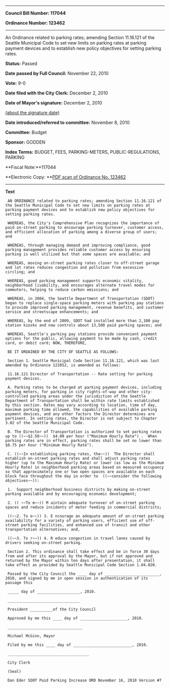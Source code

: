 

********

**Council Bill Number: 117044**
   
**Ordinance Number: 123462**
********

 An Ordinance related to parking rates; amending Section 11.16.121 of the Seattle Municipal Code to set new limits on parking rates at parking payment devices and to establish new policy objectives for setting parking rates.

**Status:** Passed
   
**Date passed by Full Council:** November 22, 2010
   
**Vote:** 9-0
   
**Date filed with the City Clerk:** December 2, 2010
   
**Date of Mayor's signature:** December 2, 2010
   
[(about the signature date)](/~public/approvaldate.htm)
   
   
   
**Date introduced/referred to committee:** November 8, 2010
   
**Committee:** Budget
   
**Sponsor:** GODDEN
   
   
**Index Terms:** BUDGET, FEES, PARKING-METERS, PUBLIC-REGULATIONS, PARKING

**Fiscal Note:**117044

**Electronic Copy: **[PDF scan of Ordinance No. 123462](/~archives/Ordinances/Ord_123462.pdf)

********

**Text**
   
```
 AN ORDINANCE related to parking rates; amending Section 11.16.121 of the Seattle Municipal Code to set new limits on parking rates at parking payment devices and to establish new policy objectives for setting parking rates.

 WHEREAS, the City's Comprehensive Plan recognizes the importance of paid on-street parking to encourage parking turnover, customer access, and efficient allocation of parking among a diverse group of users; and

 WHEREAS, through managing demand and improving compliance, good parking management provides reliable customer access by ensuring parking is well utilized but that some spaces are available; and

 WHEREAS, moving on-street parking rates closer to off-street garage and lot rates reduces congestion and pollution from excessive circling; and

 WHEREAS, good parking management supports economic vitality, neighborhood livability, and encourages alternate travel modes for commuters, helping to reduce carbon emissions; and

 WHEREAS, in 2004, the Seattle Department of Transportation (SDOT) began to replace single-space parking meters with parking pay stations to provide improved parking management, revenue benefits, and customer service and streetscape enhancements; and

 WHEREAS, by the end of 2009, SDOT had installed more than 2,100 pay station kiosks and now controls about 13,500 paid parking spaces; and

 WHEREAS, Seattle's parking pay stations provide convenient payment options for the public, allowing payment to be made by cash, credit card, or debit card; NOW, THEREFORE,

 BE IT ORDAINED BY THE CITY OF SEATTLE AS FOLLOWS:

 Section 1. Seattle Municipal Code Section 11.16.121, which was last amended by Ordinance 122852, is amended as follows:

 11.16.121 Director of Transportation -- Rate setting for parking payment devices.

 A. Parking rates to be charged at parking payment devices, including parking meters, for parking in city rights-of-way and other city-controlled parking areas under the jurisdiction of the Seattle Department of Transportation shall be within rate limits established by this section. Rates may vary according to location, time of day, maximum parking time allowed, the capabilities of available parking payment devices, and any other factors the Director determines are pertinent. In setting rates, the Director is not subject to Chapter 3.02 of the Seattle Municipal Code.

 B. The Director of Transportation is authorized to set parking rates up to ((~~$2.50~~))  $4.00 per hour ("Maximum Hourly Rate") .  When parking rates are in effect, parking rates shall be set no lower than $0.75 per hour ("Minimum Hourly Rate").

 C. ((~~In establishing parking rates, the~~))  The Director shall  establish on-street parking rates and shall adjust parking rates higher (up to the Maximum Hourly Rate) or lower (as low as the Minimum Hourly Rate) in neighborhood parking areas based on measured occupancy so that approximately one or two open spaces are available on each block face throughout the day in order to  ((~~consider the following objectives~~)):

 1.  Support neighborhood business districts by making on-street parking available and by encouraging economic development;

 2. (( ~~To m~~)) M aintain adequate turnover of on-street parking spaces and reduce incidents of meter feeding in commercial districts;

 ((~~2. To e~~)) 3. E ncourage an adequate amount of on-street parking availability for a variety of parking users, efficient use of off-street parking facilities, and enhanced use of transit and other transportation alternatives; and,

 ((~~3. To r~~)) 4. R educe congestion in travel lanes caused by drivers seeking on-street parking.

 Section 2. This ordinance shall take effect and be in force 30 days from and after its approval by the Mayor, but if not approved and returned by the Mayor within ten days after presentation, it shall take effect as provided by Seattle Municipal Code Section 1.04.020.

 Passed by the City Council the ____ day of ________________________, 2010, and signed by me in open session in authentication of its passage this

 _____ day of ___________________, 2010.

 ________________________________

 President __________of the City Council

 Approved by me this ____ day of _____________________, 2010.

 _________________________________

 Michael McGinn, Mayor

 Filed by me this ____ day of __________________________, 2010.

 ____________________________________

 City Clerk

 (Seal)

 Dan Eder SDOT Paid Parking Increase ORD November 16, 2010 Version #7

```
